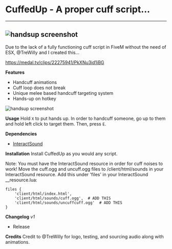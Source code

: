 # CuffedUp - A proper cuff script...
------------
![handsup screenshot](https://i.imgur.com/L1iUxzR.png)
------------
Due to the lack of a fully functioning cuff script in FiveM without the need of ESX, @TreWilly and I created this...

https://medal.tv/clips/22275941/PkXNu3id1jBG


**Features**
* Handcuff animations
* Cuff loop does not break
* Unique melee based handcuff targeting system
* Hands-up on hotkey

![handsup screenshot](https://i.imgur.com/3hSlF82.png)

**Usage**
Hold ``X`` to put hands up.
In order to handcuff someone, go up to them and hold left click to target them. Then, press ``E``.

**Dependencies**
* [InteractSound](https://forum.cfx.re/t/release-play-custom-sounds-for-interactions/8282)

**Installation**
Install CuffedUp as you would any script.

Note: You must have the InteractSound resource in order for cuff noises to work! Move the cuff.ogg and uncuff.ogg files to /client/html/sounds in your InteractSound resource. Add this under 'files' in your InteractSound __resource.lua:
```
files {
    'client/html/index.html',
    'client/html/sounds/cuff.ogg',  # ADD THIS
    'client/html/sounds/uncuffcuff.ogg'  # ADD THIS
}
```

**Changelog**
*v1*
* Release

**Credits**
Credit to @TreWilly for logo, testing, and sourcing audio along with animations.